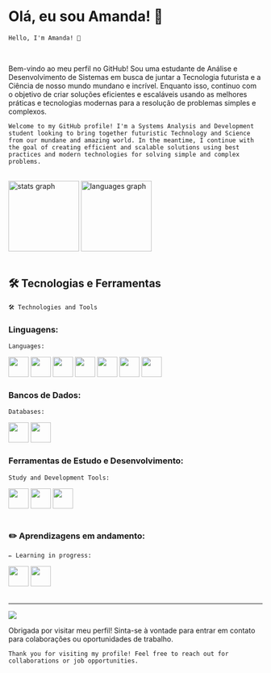  # Olá, eu sou Amanda! 👋
 
 ` Hello, I'm Amanda! 👋 `

<br>
 
Bem-vindo ao meu perfil no GitHub! Sou uma estudante de Análise e Desenvolvimento de Sistemas em busca de juntar a Tecnologia futurista e a Ciência de nosso mundo mundano e incrível. Enquanto isso, continuo com o objetivo de criar soluções eficientes e escaláveis usando as melhores práticas e tecnologias modernas para a resolução de problemas simples e complexos. 

` Welcome to my GitHub profile! I'm a Systems Analysis and Development student looking to bring together futuristic Technology and Science from our mundane and amazing world. In the meantime, I continue with the goal of creating efficient and scalable solutions using best practices and modern technologies for solving simple and complex problems. `

 <br>

<div align="left">
  <img src="https://github-readme-stats.vercel.app/api?username=Amanyti&hide_title=false&hide_rank=false&show_icons=true&include_all_commits=true&count_private=true&disable_animations=false&theme=tokyonight&locale=en&hide_border=false" height="140" alt="stats graph"  />
  <img src="https://github-readme-stats.vercel.app/api/top-langs?username=Amanyti&locale=en&hide_title=false&layout=compact&card_width=320&langs_count=5&theme=tokyonight&hide_border=false" height="140" alt="languages graph"  />
</div>

<br>

## 🛠️ Tecnologias e Ferramentas</h2> 

` 🛠️ Technologies and Tools `

<div display="flex">
  
 ### Linguagens:

` Languages: `

  <div display="flex">
    <img src="https://cdn.jsdelivr.net/gh/devicons/devicon@latest/icons/c/c-original.svg" width="40" height="40" /> 
    <img src="https://cdn.jsdelivr.net/gh/devicons/devicon@latest/icons/csharp/csharp-original.svg"  width="40" height="40" /> 
    <img loading="lazy" src="https://cdn.jsdelivr.net/gh/devicons/devicon/icons/java/java-original.svg" width="40" height="40"/>
    <img src="https://cdn.jsdelivr.net/gh/devicons/devicon@latest/icons/python/python-original.svg" width="40" height="40" /> 
    <img src="https://cdn.jsdelivr.net/gh/devicons/devicon@latest/icons/html5/html5-original.svg"  width="40" height="40" />
    <img src="https://cdn.jsdelivr.net/gh/devicons/devicon@latest/icons/css3/css3-original.svg"  width="40" height="40" /> 
    <img src="https://cdn.jsdelivr.net/gh/devicons/devicon@latest/icons/azuresqldatabase/azuresqldatabase-original.svg"  width="40" height="40" /> </div>
  
   ### Bancos de Dados:
  
   ` Databases: `
   
  <img src="https://cdn.jsdelivr.net/gh/devicons/devicon@latest/icons/mysql/mysql-original-wordmark.svg" width="40" height="40" /> 
  <img src="https://cdn.jsdelivr.net/gh/devicons/devicon@latest/icons/mariadb/mariadb-original-wordmark.svg"  width="40" height="40" /> 
  
  ### Ferramentas de Estudo e Desenvolvimento:
  
  ` Study and Development Tools: `
  
  <img loading="lazy" src="https://cdn.jsdelivr.net/gh/devicons/devicon/icons/git/git-original.svg" width="40" height="40"/>  
  <img src="https://cdn.jsdelivr.net/gh/devicons/devicon@latest/icons/canva/canva-original.svg"  width="40" height="40"/> 
  <img src="https://cdn.jsdelivr.net/gh/devicons/devicon@latest/icons/notion/notion-original.svg"  width="40" height="40" />

</div>

<br>

### ✏️ Aprendizagens em andamento: 
` ✏️ Learning in progress: `

 
 <div display="flex"> 
   <img src="https://cdn.jsdelivr.net/gh/devicons/devicon@latest/icons/php/php-original.svg"  width="40" height="40" />
   <img src="https://cdn.jsdelivr.net/gh/devicons/devicon@latest/icons/docker/docker-plain-wordmark.svg" height="40" /> 
 </div>

</br>

---
[![](https://visitcount.itsvg.in/api?id=Amanyti&icon=5&color=6)](https://visitcount.itsvg.in)

Obrigada por visitar meu perfil! Sinta-se à vontade para entrar em contato para colaborações ou oportunidades de trabalho.

` Thank you for visiting my profile! Feel free to reach out for collaborations or job opportunities. `



